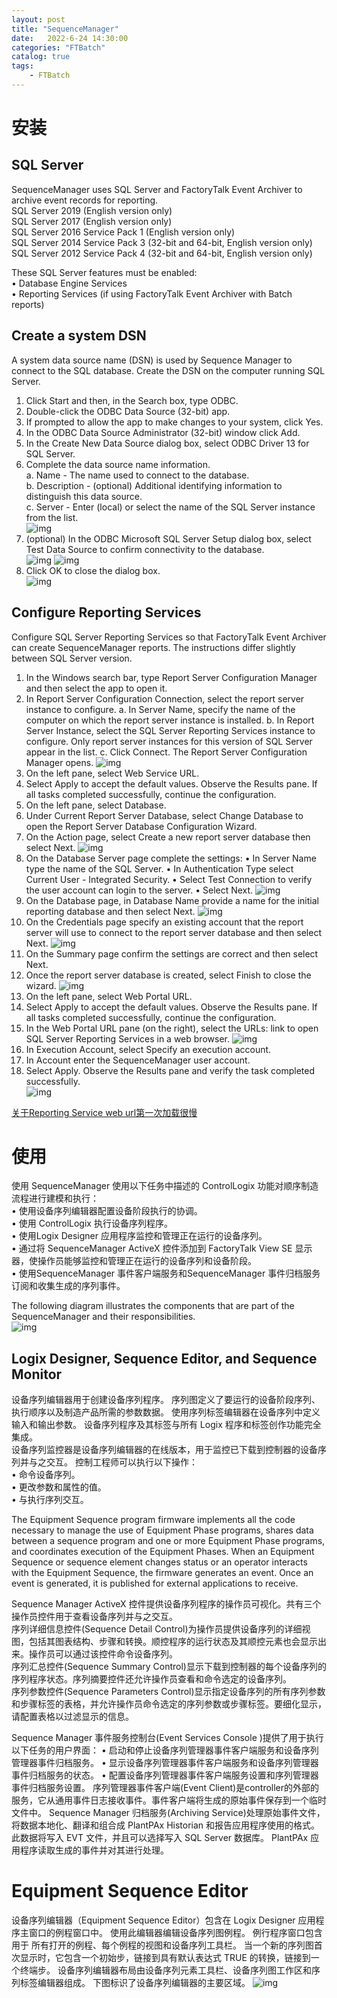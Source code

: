 ```yaml
---                
layout: post            
title: "SequenceManager"                
date:   2022-6-24 14:30:00                 
categories: "FTBatch"                
catalog: true                
tags:                 
    - FTBatch                
---      
```


# 安装

## SQL Server
SequenceManager uses SQL Server and FactoryTalk Event Archiver to archive event records for reporting.  
SQL Server 2019 (English version only)  
SQL Server 2017 (English version only)  
SQL Server 2016 Service Pack 1 (English version only)  
SQL Server 2014 Service Pack 3 (32-bit and 64-bit, English version only)  
SQL Server 2012 Service Pack 4 (32-bit and 64-bit, English version only)  

These SQL Server features must be enabled:  
• Database Engine Services  
• Reporting Services (if using FactoryTalk Event Archiver with Batch reports)  


## Create a system DSN
A system data source name (DSN) is used by Sequence Manager to connect to the SQL database. Create the DSN on the computer running SQL Server.  

1. Click Start and then, in the Search box, type ODBC.  
2. Double-click the ODBC Data Source (32-bit) app.  
3. If prompted to allow the app to make changes to your system, click Yes.  
4. In the ODBC Data Source Administrator (32-bit) window click Add.  
5. In the Create New Data Source dialog box, select ODBC Driver 13 for SQL Server.  
6. Complete the data source name information.   
    a. Name - The name used to connect to the database.  
    b. Description - (optional) Additional identifying information to distinguish this data source.  
    c. Server - Enter (local) or select the name of the SQL Server instance from the list.  
![img](https://github.com/kerwenzhang/kerwenzhang.github.io/blob/master/_posts/image/Batch/sm1.png?raw=true)
7. (optional) In the ODBC Microsoft SQL Server Setup dialog box, select Test Data Source to confirm connectivity to the database.  
![img](https://github.com/kerwenzhang/kerwenzhang.github.io/blob/master/_posts/image/Batch/sm2.png?raw=true)
![img](https://github.com/kerwenzhang/kerwenzhang.github.io/blob/master/_posts/image/Batch/sm3.png?raw=true)
8. Click OK to close the dialog box.  
![img](https://github.com/kerwenzhang/kerwenzhang.github.io/blob/master/_posts/image/Batch/sm4.png?raw=true)


## Configure Reporting Services 
Configure SQL Server Reporting Services so that FactoryTalk Event Archiver can create SequenceManager reports. The instructions differ slightly between SQL Server version.  

1. In the Windows search bar, type Report Server Configuration Manager and then select the app to open it.
2. In Report Server Configuration Connection, select the report server instance to configure.
a. In Server Name, specify the name of the computer on which the report server instance is installed.
b. In Report Server Instance, select the SQL Server Reporting Services instance to configure. Only report server instances for this version of SQL Server appear in the list.
c. Click Connect. The Report Server Configuration Manager opens.
![img](https://github.com/kerwenzhang/kerwenzhang.github.io/blob/master/_posts/image/Batch/sm5.png?raw=true)
3. On the left pane, select Web Service URL.
4. Select Apply to accept the default values. Observe the Results pane. If all tasks completed successfully, continue the configuration.
5. On the left pane, select Database.
6. Under Current Report Server Database, select Change Database to open the Report Server Database Configuration Wizard.
7. On the Action page, select Create a new report server database then select Next.
![img](https://github.com/kerwenzhang/kerwenzhang.github.io/blob/master/_posts/image/Batch/sm6.png?raw=true)
8. On the Database Server page complete the settings:
• In Server Name type the name of the SQL Server.
• In Authentication Type select Current User - Integrated Security.
• Select Test Connection to verify the user account can login to the server.
• Select Next.
![img](https://github.com/kerwenzhang/kerwenzhang.github.io/blob/master/_posts/image/Batch/sm7.png?raw=true)
9. On the Database page, in Database Name provide a name for the initial reporting database and then select Next.
![img](https://github.com/kerwenzhang/kerwenzhang.github.io/blob/master/_posts/image/Batch/sm8.png?raw=true)
10. On the Credentials page specify an existing account that the report server will use to connect to the report server database and then select Next.
![img](https://github.com/kerwenzhang/kerwenzhang.github.io/blob/master/_posts/image/Batch/sm9.png?raw=true)
11. On the Summary page confirm the settings are correct and then select Next.
12. Once the report server database is created, select Finish to close the wizard.
![img](https://github.com/kerwenzhang/kerwenzhang.github.io/blob/master/_posts/image/Batch/sm10.png?raw=true)
13. On the left pane, select Web Portal URL.
14. Select Apply to accept the default values. Observe the Results pane. If all tasks completed successfully, continue the configuration.
15. In the Web Portal URL pane (on the right), select the URLs: link to open SQL Server Reporting Services in a web browser.
![img](https://github.com/kerwenzhang/kerwenzhang.github.io/blob/master/_posts/image/Batch/sm11.png?raw=true)
16. In Execution Account, select Specify an execution account.
17. In Account enter the SequenceManager user account.
18. Select Apply. Observe the Results pane and verify the task completed successfully.  
![img](https://github.com/kerwenzhang/kerwenzhang.github.io/blob/master/_posts/image/Batch/sm12.png?raw=true)


[关于Reporting Service web url第一次加载很慢](https://stackoverflow.com/questions/11207049/sql-reporting-services-first-call-is-very-slow)


# 使用
使用 SequenceManager 使用以下任务中描述的 ControlLogix 功能对顺序制造流程进行建模和执行：  
• 使用设备序列编辑器配置设备阶段执行的协调。  
• 使用 ControlLogix 执行设备序列程序。  
• 使用Logix Designer 应用程序监控和管理正在运行的设备序列。  
• 通过将 SequenceManager ActiveX 控件添加到 FactoryTalk View SE 显示器，使操作员能够监控和管理正在运行的设备序列和设备阶段。  
• 使用SequenceManager 事件客户端服务和SequenceManager 事件归档服务订阅和收集生成的序列事件。  

The following diagram illustrates the components that are part of the SequenceManager and their responsibilities.   
![img](https://github.com/kerwenzhang/kerwenzhang.github.io/blob/master/_posts/image/Batch/sm13.png?raw=true)

## Logix Designer, Sequence Editor, and Sequence Monitor
设备序列编辑器用于创建设备序列程序。 序列图定义了要运行的设备阶段序列、执行顺序以及制造产品所需的参数数据。 使用序列标签编辑器在设备序列中定义输入和输出参数。 设备序列程序及其标签与所有 Logix 程序和标签创作功能完全集成。  
设备序列监控器是设备序列编辑器的在线版本，用于监控已下载到控制器的设备序列并与之交互。 控制工程师可以执行以下操作：  
• 命令设备序列。  
• 更改参数和属性的值。  
• 与执行序列交互。  

The Equipment Sequence program firmware implements all the code necessary to manage the use of Equipment Phase programs, shares data between a sequence program and one or more Equipment Phase programs, and coordinates execution of the Equipment Phases. 
When an Equipment Sequence or sequence element changes status or an operator interacts with the Equipment Sequence, the firmware generates an event. Once an event is generated, it is published for external applications to receive.   

Sequence Manager ActiveX 控件提供设备序列程序的操作员可视化。共有三个操作员控件用于查看设备序列并与之交互。  
序列详细信息控件(Sequence Detail Control)为操作员提供设备序列的详细视图，包括其图表结构、步骤和转换。顺控程序的运行状态及其顺控元素也会显示出来。操作员可以通过该控件命令设备序列。  
序列汇总控件(Sequence Summary Control)显示下载到控制器的每个设备序列的序列程序状态。序列摘要控件还允许操作员查看和命令选定的设备序列。  
序列参数控件(Sequence Parameters Control)显示指定设备序列的所有序列参数和步骤标签的表格，并允许操作员命令选定的序列参数或步骤标签。要细化显示，请配置表格以过滤显示的信息。  

Sequence Manager 事件服务控制台(Event Services Console )提供了用于执行以下任务的用户界面：
• 启动和停止设备序列管理器事件客户端服务和设备序列管理器事件归档服务。
• 显示设备序列管理器事件客户端服务和设备序列管理器事件归档服务的状态。
• 配置设备序列管理器事件客户端服务设置和序列管理器事件归档服务设置。
序列管理器事件客户端(Event Client)是controller的外部的服务，它从通用事件日志接收事件。事件客户端将生成的原始事件保存到一个临时文件中。
Sequence Manager 归档服务(Archiving Service)处理原始事件文件，将数据本地化、翻译和组合成 PlantPAx Historian 和报告应用程序使用的格式。此数据将写入 EVT 文件，并且可以选择写入 SQL Server 数据库。
PlantPAx 应用程序读取生成的事件并对其进行处理。  

# Equipment Sequence Editor
设备序列编辑器（Equipment Sequence Editor）包含在 Logix Designer 应用程序主窗口的例程窗口中。 使用此编辑器编辑设备序列图例程。 例行程序窗口包含用于
所有打开的例程、每个例程的视图和设备序列工具栏。 当一个新的序列图首次显示时，它包含一个初始步，链接到具有默认表达式 TRUE 的转换，链接到一个终端步。
设备序列编辑器布局由设备序列元素工具栏、设备序列图工作区和序列标签编辑器组成。
下图标识了设备序列编辑器的主要区域。
![img](https://github.com/kerwenzhang/kerwenzhang.github.io/blob/master/_posts/image/Batch/sm14.png?raw=true)
